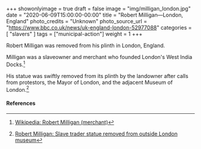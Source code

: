 +++
showonlyimage = true
draft = false
image = "img/milligan_london.jpg"
date = "2020-06-09T15:00:00-00:00"
title = "Robert Milligan—London, England"
photo_credits = "Unknown"
photo_source_url = "https://www.bbc.co.uk/news/uk-england-london-52977088"
categories = [ "slavers" ]
tags = ["municipal-action"]
weight = 1
+++

Robert Milligan was removed from his plinth in London, England.

<!--more-->

Milligan was a slaveowner and merchant who founded London's West India Docks.[^1]

His statue was swiftly removed from its plinth by the landowner after calls from protestors, the Mayor of London, and the adjacent Museum of London.[^2]

#### References

[^1]: [Wikipedia: Robert Milligan (merchant)](https://en.wikipedia.org/wiki/Robert_Milligan_(merchant))

[^2]: [Robert Milligan: Slave trader statue removed from outside London museum](https://www.bbc.co.uk/news/uk-england-london-52977088)
